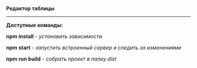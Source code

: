 **Редактор таблицы**

***

**Доступные команды:**

**npm install** - *установить зависимости*

**npm start** - *запустить встроенный сервер и следить за изменениями*

**npm run build** - *собрать проект в папку dist*
